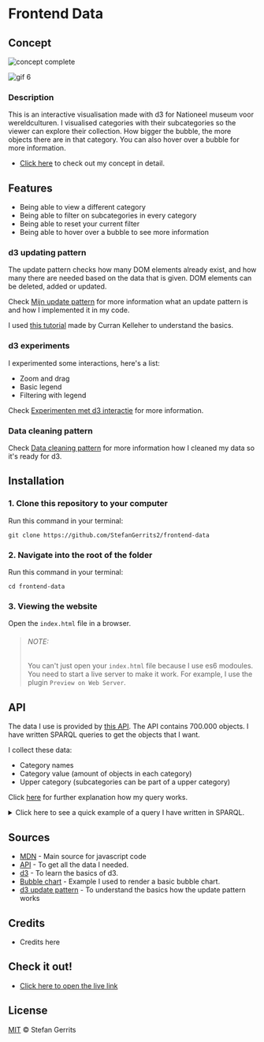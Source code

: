 # Frontend Data

## Concept

![concept complete](https://user-images.githubusercontent.com/45566396/69720350-b3180200-1112-11ea-88b5-66287455c871.png)

![gif 6](https://user-images.githubusercontent.com/45566396/69721012-3423c900-1114-11ea-81f1-da2a8c231d97.gif)

### Description

This is an interactive visualisation made with d3 for Nationeel museum voor wereldculturen. I visualised categories with their subcategories so the viewer can explore their collection. How bigger the bubble, the more objects there are in that category. You can also hover over a bubble for more information.

* [Click here](https://github.com/StefanGerrits2/functional-programming/wiki/1.3-Gekozen-concept) to check out my concept in detail.

## Features

* Being able to view a different category
* Being able to filter on subcategories in every category
* Being able to reset your current filter
* Being able to hover over a bubble to see more information

### d3 updating pattern

The update pattern checks how many DOM elements already exist, and how many there are needed based on the data that is given. DOM elements can be deleted, added or updated.

Check [Mijn update pattern](https://github.com/StefanGerrits2/frontend-data/wiki/2.3-Mijn-update-pattern) for more information what an update pattern is and how I implemented it in my code.

I used [this tutorial](https://www.youtube.com/watch?v=IyIAR65G-GQ&t=3237s) made by Curran Kelleher to understand the basics.

### d3 experiments
I experimented some interactions, here's a list:
* Zoom and drag
* Basic legend
* Filtering with legend

Check [Experimenten met d3 interactie](https://github.com/StefanGerrits2/frontend-data/wiki/2.1-Experimenteren-met-d3-interactie) for more information.

### Data cleaning pattern

Check [Data cleaning pattern](https://github.com/StefanGerrits2/frontend-data/wiki/2.6-Data-cleaning-pattern) for more information how I cleaned my data so it's ready for d3.

## Installation

### 1. Clone this repository to your computer
Run this command in your terminal:

`git clone https://github.com/StefanGerrits2/frontend-data`
### 2. Navigate into the root of the folder
Run this command in your terminal:

`cd frontend-data`

### 3. Viewing the website
Open the `index.html` file in a browser.

>
> ###### NOTE:
> You can't just open your `index.html` file because I use es6 modoules. You need to start a live server to make it work. For example, I use the plugin `Preview on Web Server`.

## API

The data I use is provided by [this API](https://data.netwerkdigitaalerfgoed.nl/). The API contains 700.000 objects. I have written SPARQL queries to get the objects that I want. 

I collect these data:
* Category names
* Category value (amount of objects in each category)
* Upper category (subcategories can be part of a upper category)

Click [here](https://github.com/StefanGerrits2/frontend-data/wiki/2.5-SparQL-query) for further explanation how my query works.

<details>
<summary>Click here to see a quick example of a query I have written in SPARQL.</summary>
<br>

    PREFIX rdf: <http://www.w3.org/1999/02/22-rdf-syntax-ns#>
    PREFIX dc: <http://purl.org/dc/elements/1.1/>
    PREFIX dct: <http://purl.org/dc/terms/>
    PREFIX skos: <http://www.w3.org/2004/02/skos/core#>
    PREFIX edm: <http://www.europeana.eu/schemas/edm/>
    PREFIX foaf: <http://xmlns.com/foaf/0.1/>

    SELECT ?categoryName (COUNT(?category) AS ?categoryAmount) ?upperCategory

    WHERE {
        <https://hdl.handle.net/20.500.11840/termmaster2704> skos:narrower* ?category .
        ?category skos:prefLabel ?categoryName .
        ?obj edm:isRelatedTo ?category .
        ?category skos:broader ?categoryGroup .
        ?categoryGroup skos:prefLabel ?upperCategory .
    } 

    ORDER BY DESC(?categoryAmount)

    LIMIT 100

</details>

## Sources

* [MDN](https://developer.mozilla.org/nl/) - Main source for javascript code
* [API](https://data.netwerkdigitaalerfgoed.nl/) - To get all the data I needed.
* [d3](https://d3js.org/) - To learn the basics of d3.
* [Bubble chart](https://observablehq.com/@d3/bubble-chart) - Example I used to render a basic bubble chart.
* [d3 update pattern](https://www.youtube.com/watch?v=IyIAR65G-GQ&t=3237s) - To understand the basics how the update pattern works

## Credits

* Credits here

## Check it out!

* [Click here to open the live link](https://stefangerrits2.github.io/frontend-data/)

## License

[MIT](https://github.com/StefanGerrits2/Frontend-Applications/blob/master/LICENSE.txt) © Stefan Gerrits
